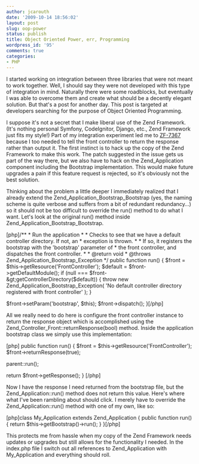 ```yaml
---
author: jcarouth
date: '2009-10-14 18:56:02'
layout: post
slug: oop-power
status: publish
title: Object Oriented Power, err, Programming
wordpress_id: '95'
comments: true
categories:
- PHP
---
```


I started working on integration between three libraries that were not meant
to work together. Well, I should say they were not developed with this type of
integration in mind. Naturally there were some roadblocks, but eventually I
was able to overcome them and create what should be a decently elegant
solution. But that's a post for another day. This post is targeted at
developers searching for the purpose of Object Oriented Programming.

I suppose it's not a secret that I make liberal use of the Zend Framework.
(It's nothing personal Symfony, CodeIgnitor, Django, etc., Zend Framework just
fits my style!) Part of my integration experiment led me to
[ZF-7367](http://framework.zend.com/issues/browse/ZF-7367) because I too
needed to tell the front controller to return the response rather than output
it. The first instinct is to hack up the copy of the Zend Framework to make
this work. The patch suggested in the issue gets us part of the way there, but
we also have to hack on the Zend_Application component including the Bootstrap
implementation. This would make future upgrades a pain if this feature request
is rejected, so it's obviously not the best solution.

Thinking about the problem a little deeper I immediately realized that I
already extend the Zend_Application_Bootstrap_Bootstrap (yes, the naming
scheme is quite verbose and suffers from a bit of redundant redundancy…) so it
should not be too difficult to override the run() method to do what I want.
Let's look at the original run() method inside
Zend_Application_Bootstrap_Bootstrap.

[php]/** * Run the application * * Checks to see that we have a default
controller directory. If not, an * exception is thrown. * * If so, it
registers the bootstrap with the 'bootstrap' parameter of * the front
controller, and dispatches the front controller. * * @return void * @throws
Zend_Application_Bootstrap_Exception */ public function run() { $front =
$this-&gt;getResource('FrontController'); $default =
$front-&gt;getDefaultModule(); if (null ===
$front-&gt;getControllerDirectory($default)) { throw new
Zend_Application_Bootstrap_Exception( 'No default controller directory
registered with front controller' ); }

$front->setParam('bootstrap', $this); $front->dispatch(); }[/php]

All we really need to do here is configure the front controller instance to
return the response object which is accomplished using the
Zend_Controller_Front::returnResponse(bool) method. Inside the application
bootstrap class we simply use this implementation:

[php] public function run() { $front =
$this-&gt;getResource('FrontController'); $front->returnResponse(true);

parent::run();

return $front->getResponse(); } [/php]

Now I have the response I need returned from the bootstrap file, but the
Zend_Application::run() method does not return this value. Here's where what
I've been rambling about should click. I merely have to override the
Zend_Application::run() method with one of my own, like so:

[php]class My_Application extends Zend_Application { public function run() {
return $this->getBootstrap()->run(); } }[/php]

This protects me from hassle when my copy of the Zend Framework needs updates
or upgrades but still allows for the functionality I needed. In the index.php
file I switch out all references to Zend_Application with My_Application and
everything should roll.

